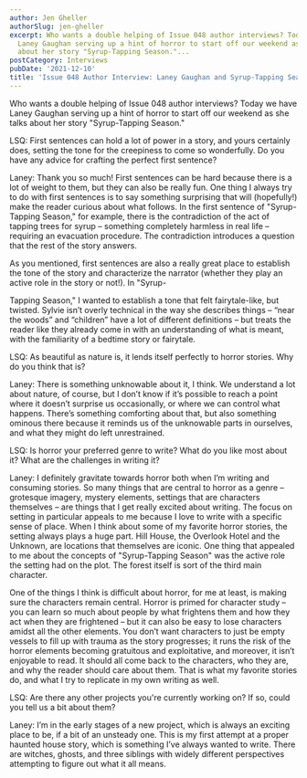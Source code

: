 ```yaml
---
author: Jen Gheller
authorSlug: jen-gheller
excerpt: Who wants a double helping of Issue 048 author interviews? Today we have
  Laney Gaughan serving up a hint of horror to start off our weekend as she talks
  about her story "Syrup-Tapping Season."...
postCategory: Interviews
pubDate: '2021-12-10'
title: 'Issue 048 Author Interview: Laney Gaughan and Syrup-Tapping Season'
---
```

Who wants a double helping of Issue 048 author interviews? Today we have Laney Gaughan serving up a hint of horror to start off our weekend as she talks about her story "Syrup-Tapping Season."

LSQ: First sentences can hold a lot of power in a story, and yours certainly does, setting the tone for the creepiness to come so wonderfully. Do you have any advice for crafting the perfect first sentence?

Laney: Thank you so much! First sentences can be hard because there is a lot of weight to them, but they can also be really fun. One thing I always try to do with first sentences is to say something surprising that will (hopefully!) make the reader curious about what follows. In the first sentence of "Syrup-Tapping Season," for example, there is the contradiction of the act of tapping trees for syrup – something completely harmless in real life – requiring an evacuation procedure. The contradiction introduces a question that the rest of the story answers.

As you mentioned, first sentences are also a really great place to establish the tone of the story and characterize the narrator (whether they play an active role in the story or not!). In "Syrup-

Tapping Season," I wanted to establish a tone that felt fairytale-like, but twisted. Sylvie isn’t overly technical in the way she describes things – “near the woods” and “children” have a lot of different definitions – but treats the reader like they already come in with an understanding of what is meant, with the familiarity of a bedtime story or fairytale.

LSQ: As beautiful as nature is, it lends itself perfectly to horror stories. Why do you think that is?

Laney: There is something unknowable about it, I think. We understand a lot about nature, of course, but I don’t know if it’s possible to reach a point where it doesn’t surprise us occasionally, or where we can control what happens. There’s something comforting about that, but also something ominous there because it reminds us of the unknowable parts in ourselves, and what they might do left unrestrained.

LSQ: Is horror your preferred genre to write? What do you like most about it? What are the challenges in writing it?

Laney: I definitely gravitate towards horror both when I’m writing and consuming stories. So many things that are central to horror as a genre – grotesque imagery, mystery elements, settings that are characters themselves – are things that I get really excited about writing. The focus on setting in particular appeals to me because I love to write with a specific sense of place. When I think about some of my favorite horror stories, the setting always plays a huge part. Hill House, the Overlook Hotel and the Unknown, are locations that themselves are iconic. One thing that appealed to me about the concepts of "Syrup-Tapping Season" was the active role the setting had on the plot. The forest itself is sort of the third main character.

One of the things I think is difficult about horror, for me at least, is making sure the characters remain central. Horror is primed for character study – you can learn so much about people by what frightens them and how they act when they are frightened – but it can also be easy to lose characters amidst all the other elements. You don’t want characters to just be empty vessels to fill up with trauma as the story progresses; it runs the risk of the horror elements becoming gratuitous and exploitative, and moreover, it isn’t enjoyable to read. It should all come back to the characters, who they are, and why the reader should care about them. That is what my favorite stories do, and what I try to replicate in my own writing as well.

LSQ: Are there any other projects you're currently working on? If so, could you tell us a bit about them?

Laney: I’m in the early stages of a new project, which is always an exciting place to be, if a bit of an unsteady one. This is my first attempt at a proper haunted house story, which is something I’ve always wanted to write. There are witches, ghosts, and three siblings with widely different perspectives attempting to figure out what it all means.

&nbsp;